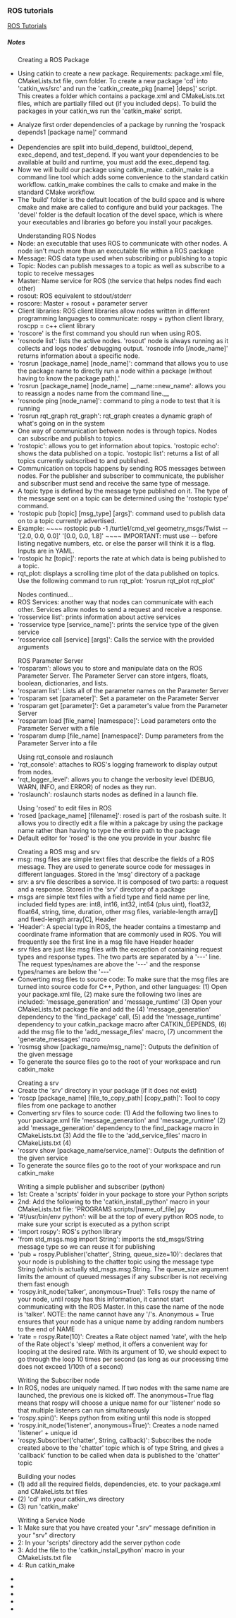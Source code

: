 <h3>ROS tutorials</h3>

<a href="http://wiki.ros.org/">ROS Tutorials</a>

<h5> Notes </h5>

<ul> Creating a ROS Package
  <li>
    <p> Using catkin to create a new package. Requirements: package.xml file, CMakeLists.txt file, own folder. To create a new package 'cd' into 'catkin_ws/src' and run the 'catkin_create_pkg [name] [deps]' script. This creates a folder which contains a package.xml and CMakeLists.txt files, which are partially filled out (if you included deps). To build the packages in your catkin_ws run the 'catkin_make' script.
  </li>
  <li>Analyze first order dependencies of a package by running the 'rospack depends1 [package name]' command<li>
  <li>Dependencies are split into build_depend, buildtool_depend, exec_depend, and test_depend. If you want your dependencies to be available at build and runtime, you must add the exec_depend tag.</li>
  <li>Now we will build our package using catkin_make. catkin_make is a command line tool which adds some convenience to the standard catkin workflow. catkin_make combines the calls to cmake and make in the standard CMake workflow.</li>
  <li>The 'build' folder is the default location of the build space and is where cmake and make are called to configure and build your packages. The 'devel' folder is the default location of the devel space, which is where your executables and libraries go before you install your pacakges.</li>
</ul>

<ul> Understanding ROS Nodes
  <li>Node: an executable that uses ROS to communicate with other nodes. A node isn't much more than an executable file within a ROS package</li>
  <li>Message: ROS data type used when subscribing or publishing to a topic</li>
  <li>Topic: Nodes can publish messages to a topic as well as subscribe to a topic to receive messages</li>
  <li>Master: Name service for ROS (the service that helps nodes find each other)</li>
  <li>rosout: ROS equivalent to stdout/stderr</li>
  <li>roscore: Master + rosout + parameter server</li>
  <li>Client libraries: ROS client libraries allow nodes written in different programming languages to communicate: rospy = python client library, roscpp = c++ client library</li>
  <li>'roscore' is the first command you should run when using ROS.</li>
  <li>'rosnode list': lists the active nodes. 'rosout' node is always running as it collects and logs nodes' debugging output. 'rosnode info [/node_name]' returns information about a specific node.</li>
  <li>'rosrun [package_name] [node_name]': command that allows you to use the package name to directly run a node within a package (without having to know the package path).'</li>
  <li>'rosrun [package_name] [node_name] __name:=new_name': allows you to reassign a nodes name from the command line.__</li>
  <li>'rosnode ping [node_name]': command to ping a node to test that it is running</li>
  <li>'rosrun rqt_graph rqt_graph': rqt_graph creates a dynamic graph of what's going on in the system</li>
  <li>One way of communication between nodes is through topics. Nodes can subscribe and publish to topics.</li>
  <li>'rostopic': allows you to get information about topics. 'rostopic echo': shows the data published on a topic. 'rostopic list': returns a list of all topics currently subscribed to and published.</li>
  <li>Communication on topcis happens by sending ROS messages between nodes. For the publisher and subscriber to communicate, the publisher and subscriber must send and receive the same type of message.</li>
  <li>A topic type is defined by the message type published on it. The type of the message sent on a topic can be determined using the 'rostopic type' command.</li>
  <li>'rostopic pub [topic] [msg_type] [args]': command used to publish data on to a topic currently advertised.</li>
  <li>Example: ~~~~ rostopic pub -1 /turtle1/cmd_vel geometry_msgs/Twist -- '[2.0, 0.0, 0.0]' '[0.0, 0.0, 1.8]' ~~~~ IMPORTANT: must use -- before listing negative numbers, etc. or else the parser will think it is a flag. Inputs are in YAML.</li>
  <li>'rostopic hz [topic]': reports the rate at which data is being published to a topic.</li>
  <li>rqt_plot: displays a scrolling time plot of the data published on topics. Use the following command to run rqt_plot: 'rosrun rqt_plot rqt_plot'</li>
</ul>

<ul> Nodes continued...
  <li>ROS Services: another way that nodes can communicate with each other. Services allow nodes to send a request and receive a response.</li>
  <li>'rosservice list': prints information about active services</li>
  <li>'rosservice type [service_name]': prints the service type of the given service</li>
  <li>'rosservice call [service] [args]': Calls the service with the provided arguments</li>
</ul>

<ul> ROS Parameter Server
  <li>'rosparam': allows you to store and manipulate data on the ROS Parameter Server. The Parameter Server can store intgers, floats, boolean, dictionaries, and lists.</li>
  <li>'rosparam list': Lists all of the parameter names on the Parameter Server</li>
  <li>'rosparam set [parameter]': Set a parameter on the Parameter Server</li>
  <li>'rosparam get [parameter]': Get a parameter's value from the Parameter Server</li>
  <li>'rosparam load [file_name] [namespace]': Load parameters onto the Parameter Server with a file</li>
  <li>'rosparam dump [file_name] [namespace]': Dump parameters from the Parameter Server into a file</li>
</ul>

<ul> Using rqt_console and roslaunch
  <li>'rqt_console': attaches to ROS's logging framework to display output from nodes.</li>
  <li>'rqt_logger_level': allows you to change the verbosity level (DEBUG, WARN, INFO, and ERROR) of nodes as they run.</li>
  <li>'roslaunch': roslaunch starts nodes as defined in a launch file.</li>
</ul>

<ul> Using 'rosed' to edit files in ROS
  <li>'rosed [package_name] [filename]': rosed is part of the rosbash suite. It allows you to directly edit a file within a pakcage by using the package name rather than having to type the entire path to the package</li>
  <li>Default editor for 'rosed' is the one you provide in your .bashrc file</li>
</ul>

<ul> Creating a ROS msg and srv
  <li>msg: msg files are simple text files that describe the fields of a ROS message. They are used to generate source code for messages in different languages. Stored in the 'msg' directory of a package</li>
  <li>srv: a srv file describes a service. It is composed of two parts: a request and a response. Stored in the 'srv' directory of a package</li>
  <li>msgs are simple text files with a field type and field name per line, included field types are: int8, int16, int32, int64 (plus uint), float32, float64, string, time, duration, other msg files, variable-length array[] and fixed-length array[C], Header</li>
  <li>'Header': A special type in ROS, the header contains a timestamp and coordinate frame information that are commonly used in ROS. You will frequently see the first line in a msg file have Header header</li>
  <li>srv files are just like msg files with the exception of containing request types and response types. The two parts are separated by a '---' line. The request types/names are above the '---' and the response types/names are below the '---'</li>
  <li>Converting msg files to source code: To make sure that the msg files are turned into source code for C++, Python, and other languages: (1) Open your package.xml file, (2) make sure the following two lines are included: '<build_depend>message_generation</build_depend>' and '<exec_depend>message_runtime</exec_depend>' (3) Open your CMakeLists.txt package file and add the (4) 'message_generation' dependency to the 'find_package' call, (5) add the 'message_runtime' dependency to your catkin_package macro after CATKIN_DEPENDS, (6) add the msg file to the 'add_message_files' macro, (7) uncomment the 'generate_messages' macro</li>
  <li>'rosmsg show [package_name/msg_name]': Outputs the definition of the given message</li>
  <li>To generate the source files go to the root of your workspace and run catkin_make</li>
</ul>

<ul> Creating a srv
  <li>Create the 'srv' directory in your package (if it does not exist)</li>
  <li>'roscp [package_name] [file_to_copy_path] [copy_path]': Tool to copy files from one package to another</li>
  <li>Converting srv files to source code: (1) Add the following two lines to your package.xml file '<build_depend>message_generation</build_depend>' and '<exec_depend>message_runtime</exec_depend>' (2) add 'message_generation' dependency to the find_package macro in CMakeLists.txt (3) Add the file to the 'add_service_files' macro in CMakeLists.txt (4)</li>
  <li>'rossrv show [package_name/service_name]': Outputs the definition of the given service</li>
  <li>To generate the source files go to the root of your workspace and run catkin_make</li>
</ul>

<ul> Writing a simple publisher and subscriber (python)
  <li>1st: Create a 'scripts' folder in your package to store your Python scripts</li>
  <li>2nd: Add the following to the 'catkin_install_python' macro in your CMakeLists.txt file: 'PROGRAMS scripts/[name_of_file].py</li>
  <li>'#!/usr/bin/env python': will be at the top of every python ROS node, to make sure your script is executed as a python script</li>
  <li>'import rospy': ROS's python library</li>
  <li>'from std_msgs.msg import String': imports the std_msgs/String message type so we can reuse it for publishing</li>
  <li>'pub = rospy.Publisher('chatter', String, queue_size=10)': declares that your node is publishing to the chatter topic using the message type String (which is actually std_msgs.msg.String. The queue_size argument limits the amount of queued messages if any subscriber is not receiving them fast enough</li>
  <li>'rospy.init_node('talker', anonymous=True)': Tells rospy the name of your node, until rospy has this information, it cannot start communicating with the ROS Master. In this case the name of the node is 'talker'. NOTE: the name cannot have any '/'s. Anonymous = True ensures that your node has a unique name by adding random numbers to the end of NAME</li>
  <li>'rate = rospy.Rate(10)': Creates a Rate object named 'rate', with the help of the Rate object's 'sleep' method, it offers a convenient way for looping at the desired rate. With its argument of 10, we should expect to go through the loop 10 times per second (as long as our processing time does not exceed 1/10th of a second)</li>
</ul>

<ul> Writing the Subscriber node
  <li>In ROS, nodes are uniquely named. If two nodes with the same name are launched, the previous one is kicked off. The anonymous=True flag means that rospy will choose a unique name for our 'listener' node so that multiple listeners can run simultaneously</li>
  <li>'rospy.spin()': Keeps python from exiting until this node is stopped</li>
  <li>'rospy.init_node('listener', anonymous=True)': Creates a node named 'listener' + unique id</li>
  <li>'rospy.Subscriber('chatter', String, callback)': Subscribes the node created above to the 'chatter' topic which is of type String, and gives a 'callback' function to be called when data is published to the 'chatter' topic</li>
</ul>

<ul> Building your nodes
  <li>(1) add all the required fields, dependencies, etc. to your package.xml and CMakeLists.txt files</li>
  <li>(2) 'cd' into your catkin_ws directory</li>
  <li>(3) run 'catkin_make'</li>
</ul>

<ul> Writing a Service Node
  <li>1: Make sure that you have created your ".srv" message definition in your "srv" directory</li>
  <li>2: In your 'scripts' directory add the server python code</li>
  <li>3: Add the file to the 'catkin_install_python' macro in your CMakeLists.txt file</li>
  <li>4: Run catkin_make</li>
</ul>

<ul>
  <li></li>
  <li></li>
  <li></li>
  <li></li>
  <li></li>
</ul>
